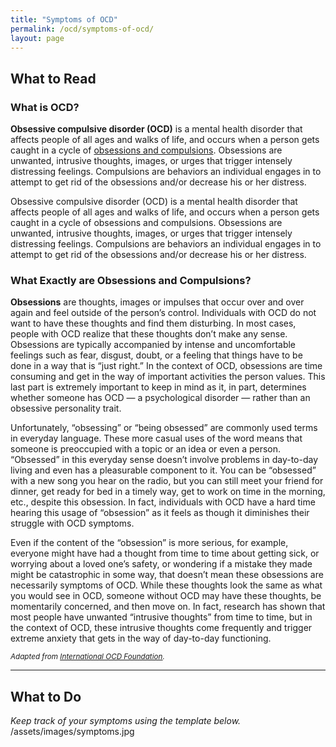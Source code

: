 ```yaml
---
title: "Symptoms of OCD"
permalink: /ocd/symptoms-of-ocd/
layout: page
---
```

## What to Read
### What is OCD?
**Obsessive compulsive disorder (OCD)** is a mental health disorder that affects people of all ages and walks of life, and occurs when a person gets caught in a cycle of <ins>obsessions and compulsions</ins>. Obsessions are unwanted, intrusive thoughts, images, or urges that trigger intensely distressing feelings. Compulsions are behaviors an individual engages in to attempt to get rid of the obsessions and/or decrease his or her distress.

Obsessive compulsive disorder (OCD) is a mental health disorder that affects people of all ages and walks of life, and occurs when a person gets caught in a cycle of obsessions and compulsions. Obsessions are unwanted, intrusive thoughts, images, or urges that trigger intensely distressing feelings. Compulsions are behaviors an individual engages in to attempt to get rid of the obsessions and/or decrease his or her distress.

### What Exactly are Obsessions and Compulsions?
**Obsessions** are thoughts, images or impulses that occur over and over again and feel outside of the person’s control. Individuals with OCD do not want to have these thoughts and find them disturbing. In most cases, people with OCD realize that these thoughts don’t make any sense. Obsessions are typically accompanied by intense and uncomfortable feelings such as fear, disgust, doubt, or a feeling that things have to be done in a way that is “just right.” In the context of OCD, obsessions are time consuming and get in the way of important activities the person values. This last part is extremely important to keep in mind as it, in part, determines whether someone has OCD — a psychological disorder — rather than an obsessive personality trait.

Unfortunately, “obsessing” or “being obsessed” are commonly used terms in everyday language. These more casual uses of the word means that someone is preoccupied with a topic or an idea or even a person. “Obsessed” in this everyday sense doesn’t involve problems in day-to-day living and even has a pleasurable component to it. You can be “obsessed” with a new song you hear on the radio, but you can still meet your friend for dinner, get ready for bed in a timely way, get to work on time in the morning, etc., despite this obsession. In fact, individuals with OCD have a hard time hearing this usage of “obsession” as it feels as though it diminishes their struggle with OCD symptoms.

Even if the content of the “obsession” is more serious, for example, everyone might have had a thought from time to time about getting sick, or worrying about a loved one’s safety, or wondering if a mistake they made might be catastrophic in some way, that doesn’t mean these obsessions are necessarily symptoms of OCD. While these thoughts look the same as what you would see in OCD, someone without OCD may have these thoughts, be momentarily concerned, and then move on. In fact, research has shown that most people have unwanted “intrusive thoughts” from time to time, but in the context of OCD, these intrusive thoughts come frequently and trigger extreme anxiety that gets in the way of day-to-day functioning.

<sub>*Adapted from <ins>[International OCD Foundation](https://iocdf.org/about-ocd/)</ins>.*</ins>

- - - -

## What to Do
*Keep track of your symptoms using the template below.*
<br/>/assets/images/symptoms.jpg
